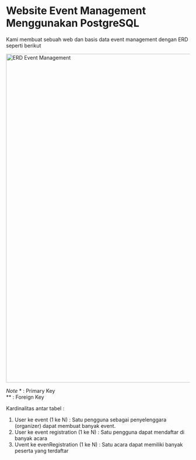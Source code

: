 # Website Event Management Menggunakan PostgreSQL
Kami membuat sebuah web dan basis data event management dengan ERD seperti berikut

<img src="https://github.com/user-attachments/assets/56997045-b770-44c6-9407-992ea06b2d98" alt="ERD Event Management" width="900">

*Note*
\* : Primary Key <br>
\** : Foreign Key

Kardinalitas antar tabel : 
1. User ke event (1 ke N) : Satu pengguna sebagai penyelenggara (organizer) dapat membuat banyak event. 
2. User ke event registration (1 ke N) : Satu pengguna dapat mendaftar di banyak acara
3. Uvent ke evenRegistration (1 ke N) : Satu acara dapat memiliki banyak peserta yang terdaftar
 
